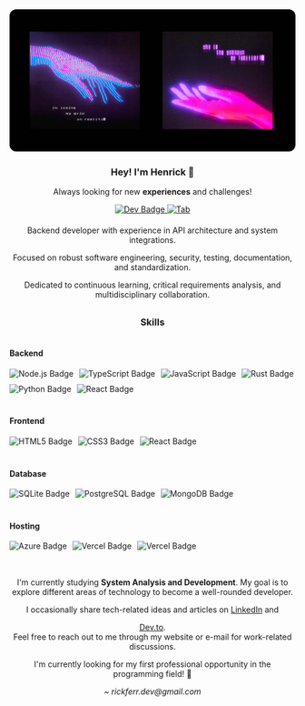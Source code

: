 <!-- Banner -->
<div style="width: 100%; text-align: center;">
  <img src="img/banner.jpg" alt="Banner" style="width: 100%; height: 250px; object-fit: cover; border-radius: 12px;">
</div>

<!-- Apresentação -->
<div style="text-align: center; margin-top: 20px;">
  <h3>Hey! I'm Henrick 👋</h3>
  <p>Always looking for new <strong>experiences</strong> and challenges!</p>
  
  <!-- Links principais -->
  <div style="margin-top: 10px;">
    <a href="https://dev.to/rickferrdev" target="_blank">
      <img src="https://img.shields.io/badge/dev.to-0A0A0A?style=for-the-badge&logo=devdotto&logoColor=white" alt="Dev Badge"/>
    </a>
    <a href="https://www.linkedin.com/in/rickferr" target="_blank">
      <img src="https://img.shields.io/badge/linkedin-000000?style=for-the-badge&logo=Linkedin&logoColor=white" alt="Tab"/>
    </a>
  </div>
</div>

<!-- Descrição -->
<div style="text-align: center; margin-top: 20px;">
  <p>Backend developer with experience in API architecture and system integrations.</p>
  <p>Focused on robust software engineering, security, testing, documentation, and standardization.</p>
  <p>Dedicated to continuous learning, critical requirements analysis, and multidisciplinary collaboration.</p>
</div>

<!-- Skills -->
<h3 style="text-align: center; margin-top: 30px;">Skills</h3>
<div style="display: flex; flex-direction: column; gap: 20px; margin-top: 15px;">

  <!-- Backend -->
  <div>
    <h4>Backend</h4>
    <div style="display: flex; flex-wrap: wrap; gap: 10px;">
      <img src="https://img.shields.io/badge/Node.js-000000?style=for-the-badge&logo=node.js&logoColor=white" alt="Node.js Badge"/>
      <img src="https://img.shields.io/badge/TypeScript-000000?style=for-the-badge&logo=typescript&logoColor=white" alt="TypeScript Badge"/>
      <img src="https://img.shields.io/badge/JavaScript-000000?style=for-the-badge&logo=javascript&logoColor=white" alt="JavaScript Badge"/>
      <img src="https://img.shields.io/badge/Rust-000000?style=for-the-badge&logo=rust&logoColor=white" alt="Rust Badge"/>
      <img src="https://img.shields.io/badge/Python-000000?style=for-the-badge&logo=python&logoColor=white" alt="Python Badge"/>
      <img src="https://img.shields.io/badge/Go-000000?style=for-the-badge&logo=go&logoColor=white" alt="React Badge"/>
    </div>
  </div>

  <!-- Frontend -->
  <div>
    <h4>Frontend</h4>
    <div style="display: flex; flex-wrap: wrap; gap: 10px;">
      <img src="https://img.shields.io/badge/HTML5-000000?style=for-the-badge&logo=html5&logoColor=white" alt="HTML5 Badge"/>
      <img src="https://img.shields.io/badge/CSS3-000000?style=for-the-badge&logo=css3&logoColor=white" alt="CSS3 Badge"/>
      <img src="https://img.shields.io/badge/React-000000?style=for-the-badge&logo=react&logoColor=white" alt="React Badge"/>
    </div>
  </div>

  <!-- Database -->
  <div>
    <h4>Database</h4>
    <div style="display: flex; flex-wrap: wrap; gap: 10px;">
      <img src="https://img.shields.io/badge/SQLite-000000?style=for-the-badge&logo=sqlite&logoColor=white" alt="SQLite Badge"/>
      <img src="https://img.shields.io/badge/PostgreSQL-000000?style=for-the-badge&logo=postgresql&logoColor=white" alt="PostgreSQL Badge"/>
      <img src="https://img.shields.io/badge/MongoDB-000000?style=for-the-badge&logo=mongodb&logoColor=white" alt="MongoDB Badge"/>
    </div>
  </div>

  <!-- Hosting -->
  <div>
    <h4>Hosting</h4>
    <div style="display: flex; flex-wrap: wrap; gap: 10px;">
      <img src="https://img.shields.io/badge/Azure-000000?style=for-the-badge&logo=microsoft-azure&logoColor=white" alt="Azure Badge"/>
      <img src="https://img.shields.io/badge/Vercel-000000?style=for-the-badge&logo=vercel&logoColor=white" alt="Vercel Badge"/>
      <img src="https://img.shields.io/badge/Cloudflare-000000?style=for-the-badge&logo=Cloudflare&logoColor=white" alt="Vercel Badge"/>
    </div>
  </div>
</div>

<!-- Sobre mim -->
<br>
<div style="margin-top: 30px; text-align: center;">
  <p>
    I'm currently studying <strong>System Analysis and Development</strong>.  
    My goal is to explore different areas of technology to become a well-rounded developer.
  </p>
  <p>
    I occasionally share tech-related ideas and articles on 
    <a href="https://www.linkedin.com/in/rickferr" target="_blank">LinkedIn</a> and

<a href="https://dev.to/rickferrdev" target="_blank">Dev.to</a>.  
    Feel free to reach out to me through my website or e-mail for work-related discussions.
  </p>
  <p>
    I'm currently looking for my first professional opportunity in the programming field! 🖤
  </p>
  <p>
    <i>~ rickferr.dev@gmail.com</i>
  </p>
</div>
